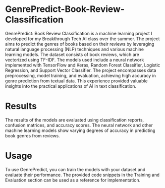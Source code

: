 # GenrePredict-Book-Review-Classification


GenrePredict: Book Review Classification is a machine learning project I developed for my Breakthrough Tech AI class over the summer. The project aims to predict the genres of books based on their reviews by leveraging natural language processing (NLP) techniques and various machine learning models. The dataset consists of book reviews, which are vectorized using TF-IDF. The models used include a neural network implemented with TensorFlow and Keras, Random Forest Classifier, Logistic Regression, and Support Vector Classifier. The project encompasses data preprocessing, model training, and evaluation, achieving high accuracy in genre prediction from textual data. This experience provided valuable insights into the practical applications of AI in text classification.



# Results
The results of the models are evaluated using classification reports, confusion matrices, and accuracy scores. The neural network and other machine learning models show varying degrees of accuracy in predicting book genres from reviews.

# Usage
To use GenrePredict, you can train the models with your dataset and evaluate their performance. The provided code snippets in the Training and Evaluation section can be used as a reference for implementation.
